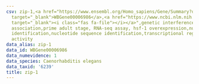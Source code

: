 ```yaml
---
csv: zip-1,<a href="https://www.ensembl.org/Homo_sapiens/Gene/Summary?db=core;g=WBGene00006986"
  target="_blank">WBGene00006986</a>,<a href="https://www.ncbi.nlm.nih.gov/pubmed/30894454"
  target="_blank"><i class="fas fa-file"></i></a>",genetic interference,functional
  association,prime adult stage, RNA-seq assay, hsf-1 overexpression,nucleotide sequence
  identification,nucleotide sequence identification,transcriptional regulation,up-regulates
  activity
data_alias: zip-1
data_id: WBGene00006986
data_numevidence: 1
data_species: Caenorhabditis elegans
data_taxid: '6239'
title: zip-1
---
```

